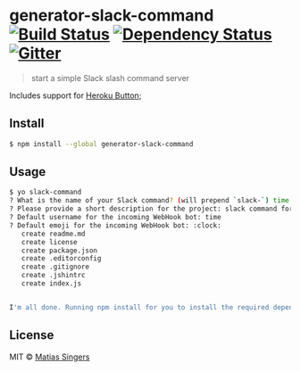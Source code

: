 # generator-slack-command [![Build Status](http://img.shields.io/travis/matiassingers/generator-slack-command.svg?style=flat-square)](https://travis-ci.org/matiassingers/generator-slack-command) [![Dependency Status](http://img.shields.io/gemnasium/matiassingers/generator-slack-command.svg?style=flat-square)](https://gemnasium.com/matiassingers/generator-slack-command) [![Gitter](http://img.shields.io/badge/gitter-join%20chat%20%E2%86%92-brightgreen.svg?style=flat-square)](https://gitter.im/matiassingers/generator-slack-command?utm_source=badge&utm_medium=badge&utm_campaign=pr-badge)
> start a simple Slack slash command server

Includes support for [Heroku Button](https://blog.heroku.com/archives/2014/8/7/heroku-button);

## Install

```sh
$ npm install --global generator-slack-command
```


## Usage

```sh
$ yo slack-command
? What is the name of your Slack command? (will prepend `slack-`) time
? Please provide a short description for the project: slack command for getting time
? Default username for the incoming WebHook bot: time
? Default emoji for the incoming WebHook bot: :clock:
   create readme.md
   create license
   create package.json
   create .editorconfig
   create .gitignore
   create .jshintrc
   create index.js


I'm all done. Running npm install for you to install the required dependencies. If this fails, try running the command yourself.
```


## License

MIT © [Matias Singers](http://mts.io)
